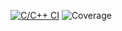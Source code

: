 [![C/C++ CI](https://github.com/hlevil/studentsDataBase/actions/workflows/ci.yml/badge.svg)](https://github.com/hlevil/studentsDataBase/actions/workflows/ci.yml)
![Coverage](https://img.shields.io/endpoint?url=https://gist.githubusercontent.com/hlevil/1d4801cd27542b75dcd6d9450ebe6e01/raw/coverage.json)
